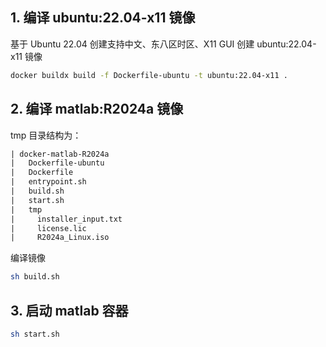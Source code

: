 
## 1. 编译 ubuntu:22.04-x11 镜像

基于 Ubuntu 22.04 创建支持中文、东八区时区、X11 GUI 创建 ubuntu:22.04-x11 镜像

```bash
docker buildx build -f Dockerfile-ubuntu -t ubuntu:22.04-x11 .
```

## 2. 编译 matlab:R2024a 镜像

tmp 目录结构为：

```txt
| docker-matlab-R2024a
|   Dockerfile-ubuntu
|   Dockerfile
|   entrypoint.sh
|   build.sh
|   start.sh
|   tmp
|     installer_input.txt
|     license.lic
|     R2024a_Linux.iso
```

编译镜像

```bash
sh build.sh
```

## 3. 启动 matlab 容器

```bash
sh start.sh
```

